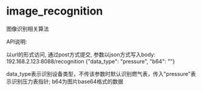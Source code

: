 # image_recognition

图像识别相关算法

API说明:

以url的形式访问, 通过post方式提交, 参数以json方式写入body: 192.168.2.123:8088/recognition {"data_type": "pressure", "b64": ""}

data_type表示识别设备类型，不传该参数时默认识别燃气表，传入"pressure"表示识别压力表指针; b64为图片base64格式的数据